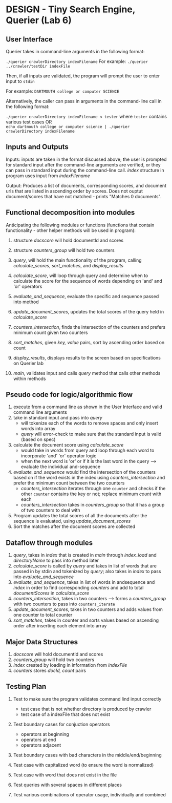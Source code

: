 # DESIGN - Tiny Search Engine, Querier (Lab 6)

## User Interface

Querier takes in command-line arguments in the following format:

`./querier crawlerDirectory indexFilename`
For example: `./querier ../crawler/testDir indexFile`


Then, if all inputs are validated, the program will prompt the user to enter input to `stdin`
	
For example: `DARTMOUTH college or computer SCIENCE`  

Alternatively, the caller can pass in arguments in the command-line call in the following format:
	
`./querier crawlerDirectory indexFilename < tester` where `tester` contains various test cases OR  
`echo dartmouth college or computer science | ./querier crawlerDirectory indexFilename`

## Inputs and Outputs

Inputs: inputs are taken in the format discussed above; the user is prompted for standard input after the command-line arguments are verified, or they can pass in standard input during the command-line call. *index* structure in program uses input from *indexFilename*

Output: Produces a list of documents, corresponding scores, and document urls that are listed in ascending order by scores. Does not ouptut document/scores that have not matched - prints "Matches 0 documents".


## Functional decomposition into modules

Anticipating the following modules or functions (functions that contain functionality - other helper methods will be used in program):

1. structure *docscore* will hold documentId and scores
2. structure *counters_group* will hold two counters 

3. *query*, will hold the main functionality of the program, calling *calculate_scores*, *sort_matches*, and *display_results*
4. *calculate_score*, will loop through query and determine when to calculate the score for the sequence of words depending on 'and' and 'or' operators
5. *evaluate_and_sequence*, evaluate the specific and sequence passed into method
6. *update_document_scores*, updates the total scores of the query held in *calculate_score*
7. *counters_intersection*, finds the intersection of the counters and prefers minimum count given two counters
8. *sort_matches*, given *key, value* pairs, sort by ascending order based on count
9. *display_results*, displays results to the screen based on specifications on Querier lab
10. *main*, validates input and calls *query* method that calls other methods within methods


## Pseudo code for logic/algorithmic flow

1. execute from a command line as shown in the User Interface and valid command line arguments
2. take in standard input and pass into *query* 
	- will tokenize each of the words to remove spaces and only insert words into array
	- *query* will error-check to make sure that the standard input is valid (based on spec)
3. calculate the document score using *calculate_score*
	- would take in words from query and loop through each word to incorporate 'and' 'or' operator logic
	- when the next word is 'or' or if it is the last word in the query --> evaluate the individual and-sequence
4. *evaluate_and_sequence* would find the intersection of the counters based on if the word exists in the index using *counters_intersection* and prefer the minimum count between the two counters
	-  *counters_intersection* iterates through one `counter` and checks if the other `counter` contains the key or not; replace minimum *count* with each 
	- *counters_intersection* takes in *counters_group* so that it has a group of two counters to deal with
5. Program updates the total scores of all the documents after the sequence is evaluated, using *update_document_scores*
6. Sort the matches after the document scores are collected

## Dataflow through modules

1. *query*, takes in *index* that is created in *main* through *index_load* and *directoryName* to pass into method later
2. *calculate_score* is called by *query* and takes in list of words that are passed in by stdin and tokenized by *query*; also takes in *index* to pass into *evaluate_and_sequence*
3. *evaluate_and_sequence*, takes in list of words in andsequence and *index* in order to find corresponding *counters* and add to total *documentScores* in *calculate_score*
4. *counters_intersection*, takes in two counters --> forms a *counters_group* with two counters to pass into `counters_iterate`
5. *update_document_scores*, takes in two counters and adds values from one counter to total counter
6. *sort_matches*, takes in counter and sorts values based on ascending order after inserting each element into array

## Major Data Structures

1. *docscore* will hold documentId and scores
2. *counters_group* will hold two counters 
3. *index* created by loading in information from *indexFile*
4. *counters* stores *docId, count* pairs

## Testing Plan

1. Test to make sure the program validates command lind input correctly
	- test case that is not whether directory is produced by crawler
	- test case of a indexFile that does not exist

2. Test boundary cases for conjuction operators
	- operators at beginning
	- operators at end
	- operators adjacent

3. Test boundary cases with bad characters in the middle/end/beginning

4. Test case with capitalized word (to ensure the word is normalized)

5. Test case with word that does not exist in the file

6. Test queries with several spaces in different places

7. Test various combinations of operator usage, individually and combined

